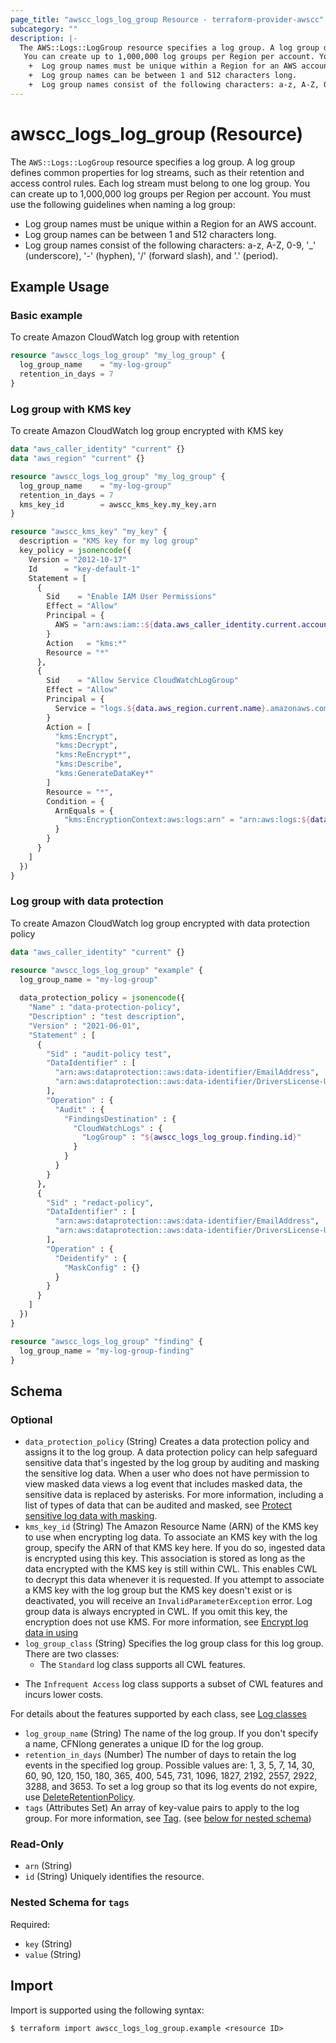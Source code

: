 ```yaml
---
page_title: "awscc_logs_log_group Resource - terraform-provider-awscc"
subcategory: ""
description: |-
  The AWS::Logs::LogGroup resource specifies a log group. A log group defines common properties for log streams, such as their retention and access control rules. Each log stream must belong to one log group.
   You can create up to 1,000,000 log groups per Region per account. You must use the following guidelines when naming a log group:
    +  Log group names must be unique within a Region for an AWS account.
    +  Log group names can be between 1 and 512 characters long.
    +  Log group names consist of the following characters: a-z, A-Z, 0-9, '_' (underscore), '-' (hyphen), '/' (forward slash), and '.' (period).
---
```


# awscc_logs_log_group (Resource)

The ``AWS::Logs::LogGroup`` resource specifies a log group. A log group defines common properties for log streams, such as their retention and access control rules. Each log stream must belong to one log group.
 You can create up to 1,000,000 log groups per Region per account. You must use the following guidelines when naming a log group:
  +  Log group names must be unique within a Region for an AWS account.
  +  Log group names can be between 1 and 512 characters long.
  +  Log group names consist of the following characters: a-z, A-Z, 0-9, '_' (underscore), '-' (hyphen), '/' (forward slash), and '.' (period).

## Example Usage

### Basic example

To create Amazon CloudWatch log group with retention

```terraform
resource "awscc_logs_log_group" "my_log_group" {
  log_group_name    = "my-log-group"
  retention_in_days = 7
}
```

### Log group with KMS key

To create Amazon CloudWatch log group encrypted with KMS key

```terraform
data "aws_caller_identity" "current" {}
data "aws_region" "current" {}

resource "awscc_logs_log_group" "my_log_group" {
  log_group_name    = "my-log-group"
  retention_in_days = 7
  kms_key_id        = awscc_kms_key.my_key.arn
}

resource "awscc_kms_key" "my_key" {
  description = "KMS key for my log group"
  key_policy = jsonencode({
    Version = "2012-10-17"
    Id      = "key-default-1"
    Statement = [
      {
        Sid    = "Enable IAM User Permissions"
        Effect = "Allow"
        Principal = {
          AWS = "arn:aws:iam::${data.aws_caller_identity.current.account_id}:root"
        }
        Action   = "kms:*"
        Resource = "*"
      },
      {
        Sid    = "Allow Service CloudWatchLogGroup"
        Effect = "Allow"
        Principal = {
          Service = "logs.${data.aws_region.current.name}.amazonaws.com"
        }
        Action = [
          "kms:Encrypt",
          "kms:Decrypt",
          "kms:ReEncrypt*",
          "kms:Describe",
          "kms:GenerateDataKey*"
        ]
        Resource = "*",
        Condition = {
          ArnEquals = {
            "kms:EncryptionContext:aws:logs:arn" = "arn:aws:logs:${data.aws_region.current.name}:${data.aws_caller_identity.current.account_id}:log-group:my-log-group"
          }
        }
      }
    ]
  })
}
```

### Log group with data protection

To create Amazon CloudWatch log group encrypted with data protection policy

```terraform
data "aws_caller_identity" "current" {}

resource "awscc_logs_log_group" "example" {
  log_group_name = "my-log-group"
  
  data_protection_policy = jsonencode({
    "Name" : "data-protection-policy",
    "Description" : "test description",
    "Version" : "2021-06-01",
    "Statement" : [
      {
        "Sid" : "audit-policy test",
        "DataIdentifier" : [
          "arn:aws:dataprotection::aws:data-identifier/EmailAddress",
          "arn:aws:dataprotection::aws:data-identifier/DriversLicense-US"  
        ],
        "Operation" : {
          "Audit" : {
            "FindingsDestination" : {
              "CloudWatchLogs" : {
                "LogGroup" : "${awscc_logs_log_group.finding.id}"
              }
            }
          }
        }
      },
      {
        "Sid" : "redact-policy",
        "DataIdentifier" : [
          "arn:aws:dataprotection::aws:data-identifier/EmailAddress",
          "arn:aws:dataprotection::aws:data-identifier/DriversLicense-US"
        ],
        "Operation" : {
          "Deidentify" : {
            "MaskConfig" : {}
          }
        }
      }
    ]
  })
}

resource "awscc_logs_log_group" "finding" {
  log_group_name = "my-log-group-finding"
}
```

<!-- schema generated by tfplugindocs -->
## Schema

### Optional

- `data_protection_policy` (String) Creates a data protection policy and assigns it to the log group. A data protection policy can help safeguard sensitive data that's ingested by the log group by auditing and masking the sensitive log data. When a user who does not have permission to view masked data views a log event that includes masked data, the sensitive data is replaced by asterisks.
 For more information, including a list of types of data that can be audited and masked, see [Protect sensitive log data with masking](https://docs.aws.amazon.com/AmazonCloudWatch/latest/logs/mask-sensitive-log-data.html).
- `kms_key_id` (String) The Amazon Resource Name (ARN) of the KMS key to use when encrypting log data.
 To associate an KMS key with the log group, specify the ARN of that KMS key here. If you do so, ingested data is encrypted using this key. This association is stored as long as the data encrypted with the KMS key is still within CWL. This enables CWL to decrypt this data whenever it is requested.
 If you attempt to associate a KMS key with the log group but the KMS key doesn't exist or is deactivated, you will receive an ``InvalidParameterException`` error.
 Log group data is always encrypted in CWL. If you omit this key, the encryption does not use KMS. For more information, see [Encrypt log data in using](https://docs.aws.amazon.com/AmazonCloudWatch/latest/logs/encrypt-log-data-kms.html)
- `log_group_class` (String) Specifies the log group class for this log group. There are two classes:
  + The ``Standard`` log class supports all CWL features.
 + The ``Infrequent Access`` log class supports a subset of CWL features and incurs lower costs.
 
 For details about the features supported by each class, see [Log classes](https://docs.aws.amazon.com/AmazonCloudWatch/latest/logs/CloudWatch_Logs_Log_Classes.html)
- `log_group_name` (String) The name of the log group. If you don't specify a name, CFNlong generates a unique ID for the log group.
- `retention_in_days` (Number) The number of days to retain the log events in the specified log group. Possible values are: 1, 3, 5, 7, 14, 30, 60, 90, 120, 150, 180, 365, 400, 545, 731, 1096, 1827, 2192, 2557, 2922, 3288, and 3653.
 To set a log group so that its log events do not expire, use [DeleteRetentionPolicy](https://docs.aws.amazon.com/AmazonCloudWatchLogs/latest/APIReference/API_DeleteRetentionPolicy.html).
- `tags` (Attributes Set) An array of key-value pairs to apply to the log group.
 For more information, see [Tag](https://docs.aws.amazon.com/AWSCloudFormation/latest/UserGuide/aws-properties-resource-tags.html). (see [below for nested schema](#nestedatt--tags))

### Read-Only

- `arn` (String)
- `id` (String) Uniquely identifies the resource.

<a id="nestedatt--tags"></a>
### Nested Schema for `tags`

Required:

- `key` (String)
- `value` (String)

## Import

Import is supported using the following syntax:

```shell
$ terraform import awscc_logs_log_group.example <resource ID>
```